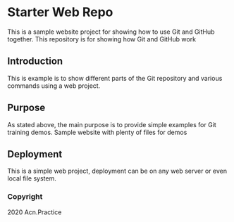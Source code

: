 # Starter Web Repo
This is a sample website project for showing how to use Git and GitHub together.
This repository is for showing how Git and GitHub work
## Introduction
This is example is to show different parts of the Git repository and various commands using a web project.

## Purpose
As stated above, the main purpose is to provide simple examples for Git training demos.
Sample website with plenty of files for demos

## Deployment
This is a simple web project, deployment can be on any web server or even local file system.

### Copyright

2020 Acn.Practice